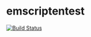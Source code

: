 # emscriptentest
[![Build Status](https://travis-ci.org/emstabl/emscriptentest.svg?branch=master)](https://travis-ci.org/emstabl/emscriptentest)
